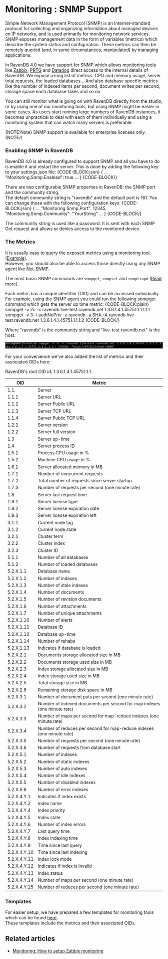 ﻿# Monitoring : SNMP Support

Simple Network Management Protocol (SNMP) is an Internet-standard protocol for collecting and organizing information 
about managed devices on IP networks, and is used primarily for monitoring network services. SNMP exposes management 
data in the form of variables (metrics) which describe the system status and configuration. These metrics can then be 
remotely queried (and, in some circumstances, manipulated) by managing applications.

In RavenDB 4.0 we have support for SNMP which allows monitoring tools like [Zabbix](https://www.zabbix.com), [PRTG](https://www.paessler.com/prtg) 
and [Datadog](https://www.datadoghq.com/) direct access to the internal details of RavenDB. We expose a long list of metrics: CPU and memory usage,
server total requests, the loaded databases... And also database specific metrics like the number of indexed items per 
second, document writes per second, storage space each database takes and so on. 

You can still monitor what is going on with RavenDB directly from the studio, or by using one of our monitoring tools, 
but using SNMP might be easier in some cases. As users start running large numbers of RavenDB instances, it 
becomes unpractical to deal with each of them individually and using a monitoring system that can watch many servers 
is preferable.

{NOTE:Note}
SNMP support is available for enterprise licenses only.
{NOTE/}


### Enabling SNMP in RavenDB

RavenDB 4.0 is already configured to support SNMP and all you have to do is enable it and restart the server. 
This is done by adding the following key to your settings.json file:
{CODE-BLOCK:json}
{
    ...
    "Monitoring.Snmp.Enabled": true
    ...
}
{CODE-BLOCK/}

There are two configurable SNMP properties in RavenDB: the SNMP port and the community string.   
The default community string is "ravendb" and the default port is 161. 
You can change those with the following configuration keys:
{CODE-BLOCK:json}
{
    ...
    "Monitoring.Snmp.Port": 12345,
    "Monitoring.Snmp.Community": "YourString"
    ...
}
{CODE-BLOCK/}

The community string is used like a password. It is sent with each SNMP Get request and 
allows or denies access to the monitored device.

### The Metrics

It is usually easy to query the exposed metrics using a monitoring tool. ([Example](./setup-zabbix)).   
However, you should also be able to access those directly using any SNMP agent like [Net-SNMP](http://net-snmp.sourceforge.net/).   

The most basic SNMP commands are `snmpget`, `snmpset` and `snmptrapd` ([Read more](http://net-snmp.sourceforge.net/tutorial/tutorial-5/commands/)).   

Each metric has a unique identifier (OID) and can be accessed individually.   
For example, using the SNMP agent you could run the following snmpget command which gets the server up time metric:
{CODE-BLOCK:plain}
snmpget -v 2c -c ravendb live-test.ravendb.net 1.3.6.1.4.1.45751.1.1.1.1.1
snmpget -v 3 -l authNoPriv -u ravendb -a SHA -A ravendb live-test.ravendb.net 1.3.6.1.4.1.45751.1.1.1.2
{CODE-BLOCK/}

Where "ravendb" is the community string and "live-test.ravendb.net" is the host.

![Figure 7. Monitoring : How to setup Zabbix monitoring: snmpget result](images/monitoring-zabbix-snmpget.PNG) 

For your convenience we've also added the list of metrics and their associated OIDs here:   

RavenDB's root OID id: 1.3.6.1.4.1.45751.1.1.

| OID | Metric |
| --- | ------ |
| 1.1. |Server |
| 1.1.1 |Server URL |
| 1.1.2 | Server Public URL |
| 1.1.3 | Server TCP URL |
| 1.1.4 | Server Public TCP URL |
| 1.2.1 | Server version |
| 1.2.2 | Server full version |
| 1.3 | Server up-time |
| 1.4 | Server process ID |
| 1.5.1 | Process CPU usage in % |
| 1.5.2 | Machine CPU usage in % |
| 1.6.1 | Server allocated memory in MB |
| 1.7.1 | Number of concurrent requests |
| 1.7.2 | Total number of requests since server startup |
| 1.7.3 | Number of requests per second (one minute rate) |
| 1.8 | Server last request time |
| 1.9.1 | Server license type |
| 1.9.2 | Server license expiration date |
| 1.9.3 | Server license expiration left |
| 3.1.1 | Current node tag |
| 3.1.2 | Current node state |
| 3.2.1 | Cluster term |
| 3.2.2 | Cluster index |
| 3.2.3 | Cluster ID |
| 5.1.1 | Number of all databases |
| 5.1.2 | Number of loaded databases |
| 5.2.X.1.1 | Database name |
| 5.2.X.1.2 | Number of indexes |
| 5.2.X.1.3 | Number of stale indexes |
| 5.2.X.1.4 | Number of documents |
| 5.2.X.1.5 | Number of revision documents |
| 5.2.X.1.6 | Number of attachments |
| 5.2.X.1.7 | Number of unique attachments |
| 5.2.X.1.10 | Number of alerts |
| 5.2.X.1.11 | Database ID |
| 5.2.X.1.12 | Database up-time |
| 5.2.X.1.14 | Number of rehabs |
| 5.2.X.1.13 | Indicates if database is loaded |
| 5.2.X.2.1 | Documents storage allocated size in MB |
| 5.2.X.2.2 | Documents storage used size in MB |
| 5.2.X.2.3 | Index storage allocated size in MB |
| 5.2.X.2.4 | Index storage used size in MB |
| 5.2.X.2.5 | Total storage size in MB |
| 5.2.X.2.6 | Remaining storage disk space in MB |
| 5.2.X.3.1 | Number of document puts per second (one minute rate) |
| 5.2.X.3.2 | Number of indexed documents per second for map indexes (one minute rate) |
| 5.2.X.3.3 | Number of maps per second for map-reduce indexes (one minute rate) |
| 5.2.X.3.4 | Number of reduces per second for map-reduce indexes (one minute rate) |
| 5.2.X.3.5 | Number of requests per second (one minute rate) |
| 5.2.X.3.6 | Number of requests from database start |
| 5.2.X.5.1 | Number of indexes |
| 5.2.X.5.2 | Number of static indexes |
| 5.2.X.5.3 | Number of auto indexes |
| 5.2.X.5.4 | Number of idle indexes |
| 5.2.X.5.5 | Number of disabled indexes |
| 5.2.X.5.6 | Number of error indexes |
| 5.2.X.4.Y.1 | Indicates if index exists |
| 5.2.X.4.Y.2 | Index name |
| 5.2.X.4.Y.4 | Index priority |
| 5.2.X.4.Y.5 | Index state |
| 5.2.X.4.Y.6 | Number of index errors |
| 5.2.X.4.Y.7 | Last query time |
| 5.2.X.4.Y.8 | Index indexing time |
| 5.2.X.4.Y.9 | Time since last query |
| 5.2.X.4.Y.10 | Time since last indexing |
| 5.2.X.4.Y.11 | Index lock mode |
| 5.2.X.4.Y.12 | Indicates if index is invalid |
| 5.2.X.4.Y.13 | Index status |
| 5.2.X.4.Y.14 | Number of maps per second (one minute rate) |
| 5.2.X.4.Y.15 | Number of reduces per second (one minute rate) |

### Templates

For easier setup, we have prepared a few templates for monitoring tools which can be found [here](https://github.com/ravendb/ravendb/tree/v4.0/src/Raven.Server/Monitoring/Snmp/Templates).   
These templates include the metrics and their associated OIDs.

## Related articles

- [Monitoring: How to setup Zabbix monitoring](./setup-zabbix)
